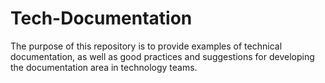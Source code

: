 # Tech-Documentation
The purpose of this repository is to provide examples of technical documentation, as well as good practices and suggestions for developing the documentation area in technology teams.
